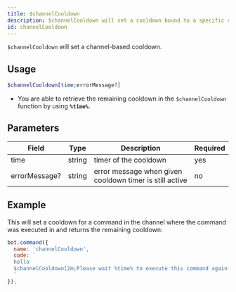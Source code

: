 ```yaml
---
title: $channelCooldown 
description: $channelCooldown will set a cooldown bound to a specific channel after execution of the command.
id: channelCooldown
---
```


`$channelCooldown` will set a channel-based cooldown.

## Usage

```php
$channelCooldown[time;errorMessage?]
```
* You are able to retrieve the remaining cooldown in the `$channelCooldown` function by using **`%time%`**.

## Parameters 


| Field         | Type   | Description                                             | Required |
| ------------- | ------ | ------------------------------------------------------- | -------- |
| time          | string | timer of the cooldown                                   | yes      |
| errorMessage? | string | error message when given cooldown timer is still active | no       |


## Example

This will set a cooldown for a command in the channel where the command was executed in and returns the remaining cooldown:

```javascript
bot.command({
  name: 'channelCooldown',
  code: `
  hello
  $channelCooldown[2m;Please wait %time% to execute this command again.]
  `
});
```
